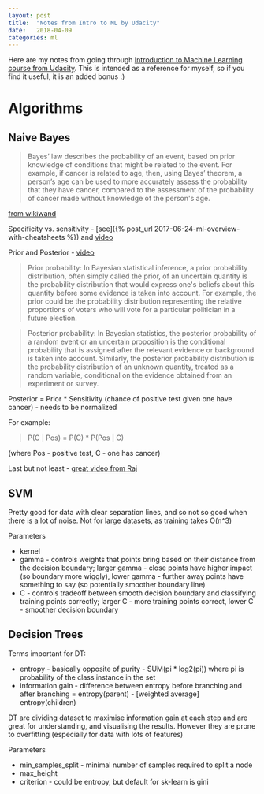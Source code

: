 ```yaml
---
layout: post
title:  "Notes from Intro to ML by Udacity"
date:   2018-04-09
categories: ml
---
```

Here are my notes from going through [Introduction to Machine Learning course from Udacity](https://eu.udacity.com/course/intro-to-machine-learning--ud120).
This is intended as a reference for myself, so if you find it useful, it is an added bonus :)

# Algorithms

## Naive Bayes

>Bayes’ law describes the probability of an event, based on prior knowledge of conditions that might be related to the event. For example, if cancer is related to age, then, using Bayes’ theorem, a person’s age can be used to more accurately assess the probability that they have cancer, compared to the assessment of the probability of cancer made without knowledge of the person's age.

[from wikiwand](http://www.wikiwand.com/en/Bayes'_theorem)

Specificity vs. sensitivity - [see]({% post_url 2017-06-24-ml-overview-with-cheatsheets %}) and [video](https://www.youtube.com/watch?v=EL5z2lUuxY4)

Prior and Posterior - [video](https://www.youtube.com/watch?v=HEnJRwJ23us)

>Prior probability:
>In Bayesian statistical inference, a prior probability distribution, often simply called the prior, of an uncertain quantity is the probability distribution that would express one's beliefs about this quantity before some evidence is taken into account. For example, the prior could be the probability distribution representing the relative proportions of voters who will vote for a particular politician in a future election.

>Posterior probability:
>In Bayesian statistics, the posterior probability of a random event or an uncertain proposition is the conditional probability that is assigned after the relevant evidence or background is taken into account. Similarly, the posterior probability distribution is the probability distribution of an unknown quantity, treated as a random variable, conditional on the evidence obtained from an experiment or survey.

Posterior = Prior * Sensitivity (chance of positive test given one have cancer) - needs to be normalized

For example:

>P(C \| Pos) = P(C) * P(Pos \| C)

(where Pos - positive test, C - one has cancer)

Last but not least - [great video from Raj](https://www.youtube.com/watch?v=PrkiRVcrxOs)

## SVM

Pretty good for data with clear separation lines, and so not so good when there is a lot of noise. Not for large datasets, as training takes O(n^3)

Parameters

* kernel
* gamma - controls weights that points bring based on their distance from the decision boundary; larger gamma - close points have higher impact (so boundary more wiggly), lower gamma - further away points have something to say (so potentially smoother boundary line)
* C - controls tradeoff between smooth decision boundary and classifying training points correctly; larger C - more training points correct, lower C - smoother decision boundary


## Decision Trees

Terms important for DT:
 * entropy - basically opposite of purity - SUM(pi * log2(pi)) where pi is probability of the class instance in the set
 * information gain - difference between entropy before branching and after branching = entropy(parent) - [weighted average] entropy(children)

DT are dividing dataset to maximise information gain at each step and are great for understanding, and visualising the results. However they are prone to overfitting (especially for data with lots of features)

Parameters

* min_samples_split - minimal number of samples required to split a node
* max_height
* criterion - could be entropy, but default for sk-learn is gini
